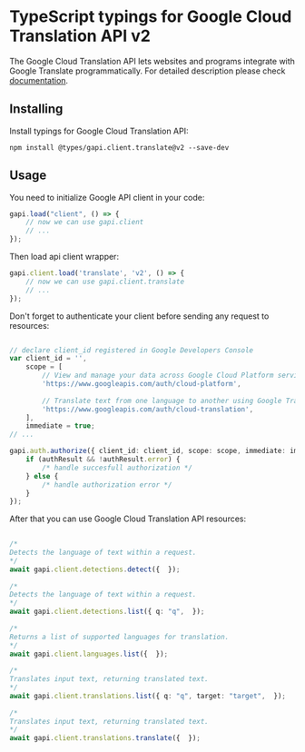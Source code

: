 # TypeScript typings for Google Cloud Translation API v2
The Google Cloud Translation API lets websites and programs integrate with
    Google Translate programmatically.
For detailed description please check [documentation](https://code.google.com/apis/language/translate/v2/getting_started.html).

## Installing

Install typings for Google Cloud Translation API:
```
npm install @types/gapi.client.translate@v2 --save-dev
```

## Usage

You need to initialize Google API client in your code:
```typescript
gapi.load("client", () => { 
    // now we can use gapi.client
    // ... 
});
```

Then load api client wrapper:
```typescript
gapi.client.load('translate', 'v2', () => {
    // now we can use gapi.client.translate
    // ... 
});
```

Don't forget to authenticate your client before sending any request to resources:
```typescript

// declare client_id registered in Google Developers Console
var client_id = '',
    scope = [     
        // View and manage your data across Google Cloud Platform services
        'https://www.googleapis.com/auth/cloud-platform',
    
        // Translate text from one language to another using Google Translate
        'https://www.googleapis.com/auth/cloud-translation',
    ],
    immediate = true;
// ...

gapi.auth.authorize({ client_id: client_id, scope: scope, immediate: immediate }, authResult => {
    if (authResult && !authResult.error) {
        /* handle succesfull authorization */
    } else {
        /* handle authorization error */
    }
});            
```

After that you can use Google Cloud Translation API resources:

```typescript 
    
/* 
Detects the language of text within a request.  
*/
await gapi.client.detections.detect({  }); 
    
/* 
Detects the language of text within a request.  
*/
await gapi.client.detections.list({ q: "q",  }); 
    
/* 
Returns a list of supported languages for translation.  
*/
await gapi.client.languages.list({  }); 
    
/* 
Translates input text, returning translated text.  
*/
await gapi.client.translations.list({ q: "q", target: "target",  }); 
    
/* 
Translates input text, returning translated text.  
*/
await gapi.client.translations.translate({  });
```